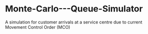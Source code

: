 # Monte-Carlo---Queue-Simulator
A simulation for customer arrivals at a service centre due to current Movement Control Order (MCO)
